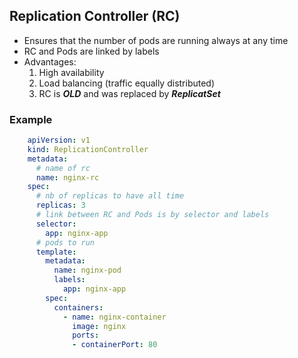## Replication Controller (RC) <a name="rc"></a>

- Ensures that the number of pods are running always at any time
- RC and Pods are linked by labels
- Advantages:
    1. High availability
    2. Load balancing  (traffic equally distributed)
    3. RC is ***OLD*** and was replaced by ***ReplicatSet***

### Example

```yaml
    apiVersion: v1
    kind: ReplicationController
    metadata:
      # name of rc
      name: nginx-rc
    spec:
      # nb of replicas to have all time
      replicas: 3
      # link between RC and Pods is by selector and labels
      selector:
        app: nginx-app
      # pods to run
      template:
        metadata:
          name: nginx-pod
          labels:
            app: nginx-app
        spec:
          containers:
            - name: nginx-container
              image: nginx  
              ports:
              - containerPort: 80
```